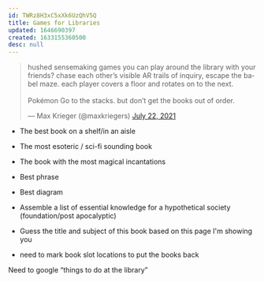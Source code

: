 ```yaml
---
id: TWRz8H3xC5xXk6UzQhV5Q
title: Games for Libraries
updated: 1646690397
created: 1633155360500
desc: null
---
```


<blockquote class="twitter-tweet"><p lang="en" dir="ltr">hushed sensemaking games you can play around the library with your friends? chase each other’s visible AR trails of inquiry, escape the babel maze. each player covers a floor and rotates on to the next.<br><br>Pokémon Go to the stacks. but don’t get the books out of order.</p>&mdash; Max Krieger (@maxkriegers) <a href="https://twitter.com/maxkriegers/status/1418085655255478274?ref_src=twsrc%5Etfw">July 22, 2021</a></blockquote> <script async src="https://platform.twitter.com/widgets.js" charset="utf-8"></script>

* The best book on a shelf/in an aisle
* The most esoteric / sci-fi sounding book
* The book with the most magical incantations
* Best phrase
* Best diagram
* Assemble a list of essential knowledge for a hypothetical society (foundation/post apocalyptic)
* Guess the title and subject of this book based on this page I'm showing you

* need to mark book slot locations to put the books back



Need to google “things to do at the library”
